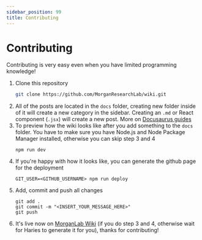 ```yaml
---
sidebar_position: 99
title: Contributing
---
```


# Contributing

Contributing is very easy even when you have limited programming knowledge!

1. Clone this repository
    ```bash
    git clone https://github.com/MorganResearchLab/wiki.git
    ```
2. All of the posts are located in the `docs` folder, creating new folder inside of it will create a new category in the sidebar. Creating an `.md` or React component (`.jsx`) will create a new post. More on [Docusaurus guides](https://docusaurus.io/docs/category/guides)
3. To preview how the wiki looks like after you add something to the `docs` folder. You have to make sure you have Node.js and Node Package Manager installed, otherwise you can skip step 3 and 4
    ```
    npm run dev
    ```
4. If you're happy with how it looks like, you can generate the github page for the deployment
    ```
    GIT_USER=<GITHUB_USERNAME> npm run deploy
    ```
5. Add, commit and push all changes
    ```
    git add .
    git commit -m "<INSERT_YOUR_MESSAGE_HERE>"
    git push
    ```
6. It's live now on [MorganLab Wiki](https://morganresearchlab.github.io/Wiki/) (if you do step 3 and 4, otherwise wait for Haries to generate it for you), thanks for contributing!